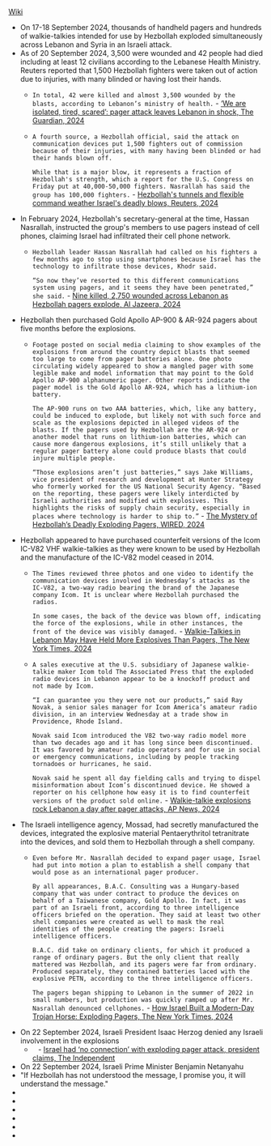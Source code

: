 [Wiki](https://en.wikipedia.org/wiki/2024_Lebanon_pager_explosions)
- On 17-18 September 2024, thousands of handheld pagers and hundreds of walkie-talkies intended for use by Hezbollah exploded simultaneously across Lebanon and Syria in an Israeli attack. 
- As of 20 September 2024, 3,500 were wounded and 42 people had died including at least 12 civilians according to the Lebanese Health Ministry. Reuters reported that 1,500 Hezbollah fighters were taken out of action due to injuries, with many blinded or having lost their hands.
	- `In total, 42 were killed and almost 3,500 wounded by the blasts, according to Lebanon’s ministry of health.` - [‘We are isolated, tired, scared’: pager attack leaves Lebanon in shock, The Guardian, 2024](https://www.theguardian.com/world/2024/sep/20/we-are-isolated-tired-scared-pager-attack-leaves-lebanon-in-shock)
	- `A fourth source, a Hezbollah official, said the attack on communication devices put 1,500 fighters out of commission because of their injuries, with many having been blinded or had their hands blown off.`
	  
	  `While that is a major blow, it represents a fraction of Hezbollah's strength, which a report for the U.S. Congress on Friday put at 40,000-50,000 fighters. Nasrallah has said the group has 100,000 fighters.` - [Hezbollah's tunnels and flexible command weather Israel's deadly blows, Reuters, 2024](https://www.reuters.com/world/middle-east/hezbollahs-tunnels-flexible-command-weather-israels-deadly-blows-2024-09-25/)
- In February 2024, Hezbollah's secretary-general at the time, Hassan Nasrallah, instructed the group's members to use pagers instead of cell phones, claiming Israel had infiltrated their cell phone network.
	- `Hezbollah leader Hassan Nasrallah had called on his fighters a few months ago to stop using smartphones because Israel has the technology to infiltrate those devices, Khodr said.`
	  
	  `“So now they’ve resorted to this different communications system using pagers, and it seems they have been penetrated,” she said.` - [Nine killed, 2,750 wounded across Lebanon as Hezbollah pagers explode, Al Jazeera, 2024](https://www.aljazeera.com/news/2024/9/17/dozens-of-hezbollah-members-wounded-after-pagers-explode-in-lebanon)
- Hezbollah then purchased Gold Apollo AP-900 & AR-924 pagers about five months before the explosions.
	- `Footage posted on social media claiming to show examples of the explosions from around the country depict blasts that seemed too large to come from pager batteries alone. One photo circulating widely appeared to show a mangled pager with some legible make and model information that may point to the Gold Apollo AP-900 alphanumeric pager. Other reports indicate the pager model is the Gold Apollo AR-924, which has a lithium-ion battery.`
	  
	  `The AP-900 runs on two AAA batteries, which, like any battery, could be induced to explode, but likely not with such force and scale as the explosions depicted in alleged videos of the blasts. If the pagers used by Hezbollah are the AR-924 or another model that runs on lithium-ion batteries, which can cause more dangerous explosions, it’s still unlikely that a regular pager battery alone could produce blasts that could injure multiple people.`
	  
	  `“Those explosions aren’t just batteries,” says Jake Williams, vice president of research and development at Hunter Strategy who formerly worked for the US National Security Agency. “Based on the reporting, these pagers were likely interdicted by Israeli authorities and modified with explosives. This highlights the risks of supply chain security, especially in places where technology is harder to ship to.”` - [The Mystery of Hezbollah’s Deadly Exploding Pagers, WIRED, 2024](https://www.wired.com/story/pager-explosion-hezbollah/)
- Hezbollah appeared to have purchased counterfeit versions of the Icom IC-V82 VHF walkie-talkies as they were known to be used by Hezbollah and the manufacture of the IC-V82 model ceased in 2014.
	- `The Times reviewed three photos and one video to identify the communication devices involved in Wednesday’s attacks as the IC-V82, a two-way radio bearing the brand of the Japanese company Icom. It is unclear where Hezbollah purchased the radios.`
	  
	  `In some cases, the back of the device was blown off, indicating the force of the explosions, while in other instances, the front of the device was visibly damaged.` - [Walkie-Talkies in Lebanon May Have Held More Explosives Than Pagers, The New York Times, 2024](https://www.nytimes.com/2024/09/18/world/middleeast/hezbollah-israel-walkie-talkie-explosives.html)
	- `A sales executive at the U.S. subsidiary of Japanese walkie-talkie maker Icom told The Associated Press that the exploded radio devices in Lebanon appear to be a knockoff product and not made by Icom.`
	  
	  `“I can guarantee you they were not our products,” said Ray Novak, a senior sales manager for Icom America’s amateur radio division, in an interview Wednesday at a trade show in Providence, Rhode Island.`
	  
	  `Novak said Icom introduced the V82 two-way radio model more than two decades ago and it has long since been discontinued. It was favored by amateur radio operators and for use in social or emergency communications, including by people tracking tornadoes or hurricanes, he said.`
	  
	  `Novak said he spent all day fielding calls and trying to dispel misinformation about Icom’s discontinued device. He showed a reporter on his cellphone how easy it is to find counterfeit versions of the product sold online.` - [Walkie-talkie explosions rock Lebanon a day after pager attacks, AP News, 2024](https://apnews.com/live/lebanon-syria-pagers-hezbollah-updates#00000192-06cb-d51f-a7d6-0efb2de20000)
- The Israeli intelligence agency, Mossad, had secretly manufactured the devices, integrated the explosive material Pentaerythritol tetranitrate into the devices, and sold them to Hezbollah through a shell company.
	- `Even before Mr. Nasrallah decided to expand pager usage, Israel had put into motion a plan to establish a shell company that would pose as an international pager producer.`
	  
	  `By all appearances, B.A.C. Consulting was a Hungary-based company that was under contract to produce the devices on behalf of a Taiwanese company, Gold Apollo. In fact, it was part of an Israeli front, according to three intelligence officers briefed on the operation. They said at least two other shell companies were created as well to mask the real identities of the people creating the pagers: Israeli intelligence officers.`
	  
	  `B.A.C. did take on ordinary clients, for which it produced a range of ordinary pagers. But the only client that really mattered was Hezbollah, and its pagers were far from ordinary. Produced separately, they contained batteries laced with the explosive PETN, according to the three intelligence officers.`
	  
	  `The pagers began shipping to Lebanon in the summer of 2022 in small numbers, but production was quickly ramped up after Mr. Nasrallah denounced cellphones.` - [How Israel Built a Modern-Day Trojan Horse: Exploding Pagers, The New York Times, 2024](https://www.nytimes.com/2024/09/18/world/middleeast/israel-exploding-pagers-hezbollah.html)
- On 22 September 2024, Israeli President Isaac Herzog denied any Israeli involvement in the explosions
	- ` ` - [Israel had ‘no connection’ with exploding pager attack, president claims, The Independent](https://www.independent.co.uk/news/uk/israel-hezbollah-muslims-benjamin-netanyahu-israelis-b2616970.html)
- On 22 September 2024, Israeli Prime Minister Benjamin Netanyahu 
- "If Hezbollah has not understood the message, I promise you, it will understand the message."
- 
- 
- 
- 
- 
- 